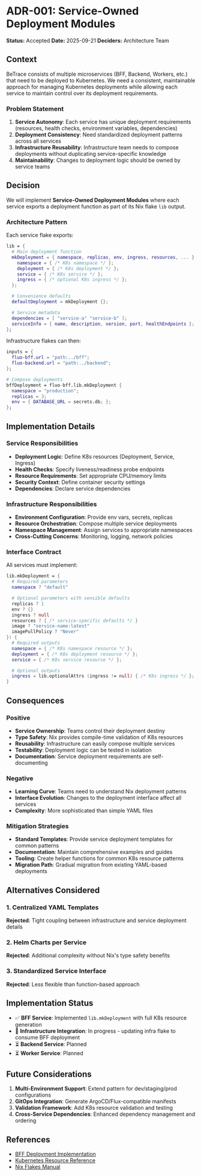 # ADR-001: Service-Owned Deployment Modules

**Status:** Accepted
**Date:** 2025-09-21
**Deciders:** Architecture Team

## Context

BeTrace consists of multiple microservices (BFF, Backend, Workers, etc.) that need to be deployed to Kubernetes. We need a consistent, maintainable approach for managing Kubernetes deployments while allowing each service to maintain control over its deployment requirements.

### Problem Statement

1. **Service Autonomy**: Each service has unique deployment requirements (resources, health checks, environment variables, dependencies)
2. **Deployment Consistency**: Need standardized deployment patterns across all services
3. **Infrastructure Reusability**: Infrastructure team needs to compose deployments without duplicating service-specific knowledge
4. **Maintainability**: Changes to deployment logic should be owned by service teams

## Decision

We will implement **Service-Owned Deployment Modules** where each service exports a deployment function as part of its Nix flake `lib` output.

### Architecture Pattern

Each service flake exports:

```nix
lib = {
  # Main deployment function
  mkDeployment = { namespace, replicas, env, ingress, resources, ... }: {
    namespace = { /* K8s namespace */ };
    deployment = { /* K8s deployment */ };
    service = { /* K8s service */ };
    ingress = { /* optional K8s ingress */ };
  };

  # Convenience defaults
  defaultDeployment = mkDeployment {};

  # Service metadata
  dependencies = [ "service-a" "service-b" ];
  serviceInfo = { name, description, version, port, healthEndpoints };
};
```

Infrastructure flakes can then:

```nix
inputs = {
  fluo-bff.url = "path:../bff";
  fluo-backend.url = "path:../backend";
};

# Compose deployments
bffDeployment = fluo-bff.lib.mkDeployment {
  namespace = "production";
  replicas = 3;
  env = { DATABASE_URL = secrets.db; };
};
```

## Implementation Details

### Service Responsibilities
- **Deployment Logic**: Define K8s resources (Deployment, Service, Ingress)
- **Health Checks**: Specify liveness/readiness probe endpoints
- **Resource Requirements**: Set appropriate CPU/memory limits
- **Security Context**: Define container security settings
- **Dependencies**: Declare service dependencies

### Infrastructure Responsibilities
- **Environment Configuration**: Provide env vars, secrets, replicas
- **Resource Orchestration**: Compose multiple service deployments
- **Namespace Management**: Assign services to appropriate namespaces
- **Cross-Cutting Concerns**: Monitoring, logging, network policies

### Interface Contract

All services must implement:

```nix
lib.mkDeployment = {
  # Required parameters
  namespace ? "default"

  # Optional parameters with sensible defaults
  replicas ? 1
  env ? {}
  ingress ? null
  resources ? { /* service-specific defaults */ }
  image ? "service-name:latest"
  imagePullPolicy ? "Never"
}: {
  # Required outputs
  namespace = { /* K8s namespace resource */ };
  deployment = { /* K8s deployment resource */ };
  service = { /* K8s service resource */ };

  # Optional outputs
  ingress = lib.optionalAttrs (ingress != null) { /* K8s ingress */ };
}
```

## Consequences

### Positive
- **Service Ownership**: Teams control their deployment destiny
- **Type Safety**: Nix provides compile-time validation of K8s resources
- **Reusability**: Infrastructure can easily compose multiple services
- **Testability**: Deployment logic can be tested in isolation
- **Documentation**: Service deployment requirements are self-documenting

### Negative
- **Learning Curve**: Teams need to understand Nix deployment patterns
- **Interface Evolution**: Changes to the deployment interface affect all services
- **Complexity**: More sophisticated than simple YAML files

### Mitigation Strategies
- **Standard Templates**: Provide service deployment templates for common patterns
- **Documentation**: Maintain comprehensive examples and guides
- **Tooling**: Create helper functions for common K8s resource patterns
- **Migration Path**: Gradual migration from existing YAML-based deployments

## Alternatives Considered

### 1. Centralized YAML Templates
**Rejected**: Tight coupling between infrastructure and service deployment details

### 2. Helm Charts per Service
**Rejected**: Additional complexity without Nix's type safety benefits

### 3. Standardized Service Interface
**Rejected**: Less flexible than function-based approach

## Implementation Status

- ✅ **BFF Service**: Implemented `lib.mkDeployment` with full K8s resource generation
- 🔄 **Infrastructure Integration**: In progress - updating infra flake to consume BFF deployment
- ⏳ **Backend Service**: Planned
- ⏳ **Worker Service**: Planned

## Future Considerations

1. **Multi-Environment Support**: Extend pattern for dev/staging/prod configurations
2. **GitOps Integration**: Generate ArgoCD/Flux-compatible manifests
3. **Validation Framework**: Add K8s resource validation and testing
4. **Cross-Service Dependencies**: Enhanced dependency management and ordering

## References

- [BFF Deployment Implementation](../bff/flake.nix#L613-L794)
- [Kubernetes Resource Reference](https://kubernetes.io/docs/reference/kubernetes-api/)
- [Nix Flakes Manual](https://nixos.wiki/wiki/Flakes)